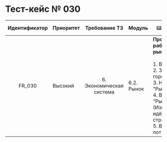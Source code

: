 # Тест-кейс № 030

| Идентификатор | Приоритет | Требование ТЗ | Модуль | Шаги тест-кейса | Ожидаемый результат |
| :---: | ----- | :---: | ----- | ----- | ----- |
|   FR_030 |   Высокий | 6. Экономическая система  | 6.2. Рынок |   **Проверка работоспособности рынка**.  <br>  <br> 1. Войти в аккаунт. <br> 2. Зайти в зону города. <br> 3. Нажать на кнопку "Рынок". <br> 4. Выбрать вкладку "Рынок".(Изначально она идёт как главная страница) <br> 5. Выставить любой лот и отменить его. | Лот отменился, и комиссия не вернулась. |